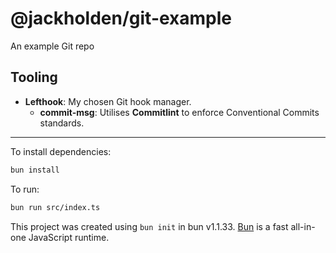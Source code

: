 # @jackholden/git-example
An example Git repo

## Tooling
- **Lefthook**: My chosen Git hook manager.
  - **commit-msg**: Utilises **Commitlint** to enforce Conventional Commits standards.

---------------

To install dependencies:

```bash
bun install
```

To run:

```bash
bun run src/index.ts
```

This project was created using `bun init` in bun v1.1.33. [Bun](https://bun.sh) is a fast all-in-one JavaScript runtime.
